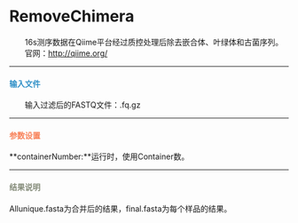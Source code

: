 # RemoveChimera
　　16s测序数据在Qiime平台经过质控处理后除去嵌合体、叶绿体和古菌序列。
　　官网：http://qiime.org/
***
#### **<i class="fa fa-dot-circle-o" aria-hidden="true" style="color:#3090C7"></i><span style="color:#3090C7"> 输入文件**
　　输入过滤后的FASTQ文件：.fq.gz


***
#### **<i class="fa fa-cog" aria-hidden="true" style="color:#F88158"></i> <span style="color:#F88158">参数设置**
**containerNumber:**运行时，使用Container数。


***
#### **<i class="fa fa-file-text" aria-hidden="true" style="color:#848b79"></i><span style="color:#848b79"> 结果说明**
Allunique.fasta为合并后的结果，final.fasta为每个样品的结果。
<div style="text-align:center"><img data-src="1.png" width="800px"  ></img></div>

